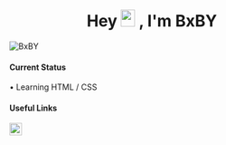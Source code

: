 <h1 align="center">Hey <img height="30px" src="https://media.giphy.com/media/hvRJCLFzcasrR4ia7z/giphy.gif" width="25px"> , I'm BxBY</h1>


<img align="center" alt="BxBY" src="https://media.discordapp.net/attachments/967374237599948890/974407949306970214/Picsart_22-05-13_01-59-09-095.png"/>

<h4 align="left">Current Status</h4>
• Learning HTML / CSS

<h4 align="left">Useful Links</h4>
<a href="https://discord.com/users/936577273526644736">
 <img align="left" alt="BxBY" width="22px" src="https://cdn.jsdelivr.net/npm/simple-icons@v3/icons/discord.svg" />
</a>

